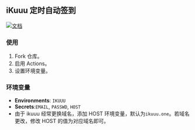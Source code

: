 ## iKuuu 定时自动签到

[![文档](https://img.shields.io/badge/文档-blue)](https://ewigl.github.io/notes/posts/202410/github-actions/)

### 使用

1. Fork 仓库。
2. 启用 Actions。
3. 设置环境变量。

### 环境变量

- **Environments**: `IKUUU`
- **Secrets**:`EMAIL`, `PASSWD`, `HOST`
- 由于 ikuuu 经常更换域名，添加 HOST 环境变量，默认为`ikuuu.one`。若域名更改，修改 HOST 的值为对应域名即可。
